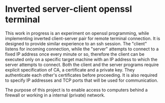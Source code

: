 # Inverted server-client openssl terminal

This work in progress is an experiment on openssl programming, while
implementing inverted client-server pair for remote terminal connection.
It is designed to provide similar experience to an ssh session. The
"client" listens for incoming connection, while the "server" attempts to
connect to a fixed IP address once every minute or so, therefore the
client can be executed only on a specific target machine with an IP
address to which the server attempts to connect. Both the client and the
server programs require explicit specification of CA, a certificate and
a private key. They authenticate each other's certificates before
proceeding. It is also required to specify IP addresses and TCP ports
that will be used for communication.

The purpose of this project is to enable access to computers
behind a firewall or working in a internal (private) network.

